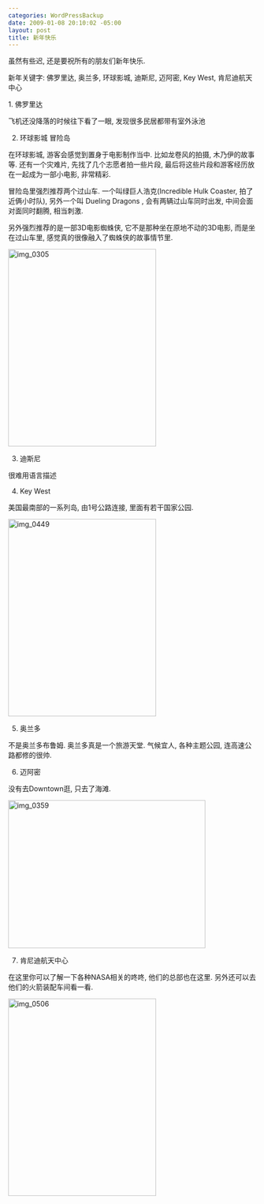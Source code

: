```yaml
--- 
categories: WordPressBackup
date: 2009-01-08 20:10:02 -05:00
layout: post
title: 新年快乐
---
```

虽然有些迟, 还是要祝所有的朋友们新年快乐.

新年关键字: 佛罗里达, 奥兰多, 环球影城, 迪斯尼, 迈阿密, Key West, 肯尼迪航天中心

<!--more-->1. 佛罗里达

飞机还没降落的时候往下看了一眼, 发现很多民居都带有室外泳池

2. 环球影城 冒险岛

在环球影城, 游客会感觉到置身于电影制作当中. 比如龙卷风的拍摄, 木乃伊的故事等. 还有一个灾难片, 先找了几个志愿者拍一些片段, 最后将这些片段和游客经历放在一起成为一部小电影, 非常精彩.

冒险岛里强烈推荐两个过山车. 一个叫绿巨人浩克(Incredible Hulk Coaster, 拍了近俩小时队), 另外一个叫 Dueling Dragons , 会有两辆过山车同时出发, 中间会面对面同时翻腾, 相当刺激.

另外强烈推荐的是一部3D电影蜘蛛侠, 它不是那种坐在原地不动的3D电影, 而是坐在过山车里, 感觉真的很像融入了蜘蛛侠的故事情节里.

<a href="http://ztnote.files.wordpress.com/2009/01/img_0305.jpg"><img class="aligncenter size-medium wp-image-1674" title="img_0305" src="http://ztnote.files.wordpress.com/2009/01/img_0305.jpg?w=300" alt="img_0305" width="300" height="400" /></a>

3. 迪斯尼

很难用语言描述

4. Key West

美国最南部的一系列岛, 由1号公路连接, 里面有若干国家公园.

<a href="http://ztnote.files.wordpress.com/2009/01/img_0449.jpg"><img class="aligncenter size-medium wp-image-1670" title="img_0449" src="http://ztnote.files.wordpress.com/2009/01/img_0449.jpg?w=300" alt="img_0449" width="300" height="400" /></a>

5. 奥兰多

不是奥兰多布鲁姆. 奥兰多真是一个旅游天堂. 气候宜人, 各种主题公园, 连高速公路都修的很帅.

6. 迈阿密

没有去Downtown逛, 只去了海滩.

<a href="http://ztnote.files.wordpress.com/2009/01/img_0359.jpg"><img class="aligncenter size-medium wp-image-1675" title="img_0359" src="http://ztnote.files.wordpress.com/2009/01/img_0359.jpg?w=400" alt="img_0359" width="400" height="300" /></a>

7. 肯尼迪航天中心

在这里你可以了解一下各种NASA相关的咚咚, 他们的总部也在这里. 另外还可以去他们的火箭装配车间看一看.

<a href="http://ztnote.files.wordpress.com/2009/01/img_0506.jpg"><img class="aligncenter size-medium wp-image-1672" title="img_0506" src="http://ztnote.files.wordpress.com/2009/01/img_0506.jpg?w=300" alt="img_0506" width="300" height="400" /></a>
